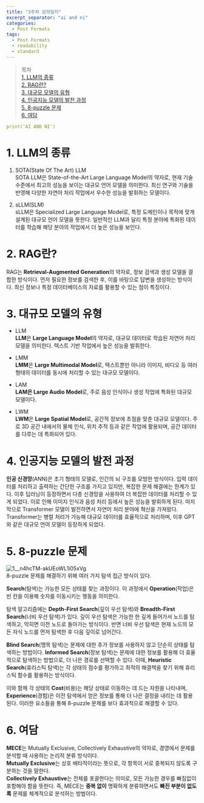 ```yaml
---
title: "3주차 강의일지"
excerpt_separator: "ai and ni"
categories:
  - Post Formats
tags:
  - Post Formats
  - readability
  - standard
---
```


> 목차  
> [1. LLM의 종류](#1-llm의-종류)  
> [2. RAG란?](#2-rag란)  
> [3. 대규모 모델의 유형](#3-대규모-모델의-유형)    
> [4. 인공지능 모델의 발전 과정](#4-인공지능-모델의-발전-과정)  
> [5. 8-puzzle 문제](#5-8puzzle-문제)  
> [6. 여담](#6-여담)   


```yaml
print('AI AND NI')
```
  
# 1. LLM의 종류
  1. SOTA(State Of The Art) LLM  
  SOTA LLM은 State-of-the-Art Large Language Model의 약자로, 현재 기술 수준에서 최고의 성능을 보이는 대규모 언어 모델을 의미한다. 최신 연구와 기술을 반영해 다양한 자연어 처리 작업에서 우수한 성능을 발휘하는 모델이다.
 
  2. sLLM(SLM)  
  sLLM은 Specialized Large Language Model로, 특정 도메인이나 목적에 맞게 설계된 대규모 언어 모델을 뜻한다. 일반적인 LLM과 달리 특정 분야에 특화된 데이터를 학습해 해당 분야의 작업에서 더 높은 성능을 보인다.

# 2. RAG란?
  RAG는 **Retrieval-Augmented Generation**의 약자로, 정보 검색과 생성 모델을 결합한 방식이다. 먼저 필요한 정보를 검색한 후, 이를 바탕으로 답변을 생성하는 방식이다. 최신 정보나 특정 데이터베이스의 자료를 활용할 수 있는 점이 특징이다.


# 3. 대규모 모델의 유형
  - LLM  
  **LLM**은 **Large Language Model**의 약자로, 대규모 데이터로 학습된 자연어 처리 모델을 의미한다. 텍스트 기반 작업에서 높은 성능을 발휘한다.  
  
  - LMM  
  **LMM**은 **Large Multimodal Model**로, 텍스트뿐만 아니라 이미지, 비디오 등 여러 형태의 데이터를 동시에 처리할 수 있는 대규모 모델이다.  
  
  - LAM  
  **LAM은 Large Audio Model**로, 주로 음성 인식이나 생성 작업에 특화된 대규모 모델이다.  
  
  - LWM  
  **LWM**은 **Large Spatial Model**로, 공간적 정보에 초점을 맞춘 대규모 모델이다. 주로 3D 공간 내에서의 물체 인식, 위치 추적 등과 같은 작업에 활용되며, 공간 데이터를 다루는 데 특화되어 있다.  

# 4. 인공지능 모델의 발전 과정
**인공 신경망**(ANN)은 초기 형태의 모델로, 인간의 뇌 구조를 모방한 방식이다. 입력 데이터를 처리하고 출력하는 간단한 구조를 가지고 있지만, 복잡한 문제 해결에는 한계가 있다.
이후 딥러닝이 등장하면서 다층 신경망을 사용하여 더 복잡한 데이터를 처리할 수 있게 되었다. 이로 인해 이미지 인식과 음성 처리 등에서 높은 성능을 발휘하게 된다.
마지막으로 Transformer 모델이 발전하면서 자연어 처리 분야에 혁신을 가져왔다. Transformer는 병렬 처리가 가능해 대규모 데이터를 효율적으로 처리하며, 이후 GPT와 같은 대규모 언어 모델이 등장하게 되었다.

# 5. 8-puzzle 문제
![1__n4hcTM-akUEoWL1i05xVg](https://github.com/user-attachments/assets/2e38efc9-99ff-4d5a-afe1-bd9d1ce59344)  
8-puzzle 문제를 해결하기 위해 여러 가지 탐색 접근 방식이 있다.

**Search**(탐색)는 가능한 모든 상태를 찾는 과정이다. 이 과정에서 **Operation**(작업)은 빈 칸을 이용해 숫자를 이동시키는 행동을 의미한다.

탐색 알고리즘에는 **Depth-First Search**(깊이 우선 탐색)와 **Breadth-First Search**(너비 우선 탐색)가 있다. 깊이 우선 탐색은 가능한 한 깊게 들어가서 노드를 탐색하고, 막히면 이전 노드로 돌아가는 방식이다. 반면 너비 우선 탐색은 현재 노드의 모든 자식 노드를 먼저 탐색한 후 다음 깊이로 넘어간다.

**Blind Search**(맹목 탐색)는 문제에 대한 추가 정보를 사용하지 않고 단순히 상태를 탐색하는 방법이다. **Informed Search**(정보 탐색)는 문제에 대한 정보를 활용해 더 효율적으로 탐색하는 방법으로, 더 나은 경로를 선택할 수 있다. 이때, **Heuristic Search**(휴리스틱 탐색)는 각 상태의 점수를 평가하고 최적의 해결책을 찾기 위해 휴리스틱 함수를 활용하는 방식이다.

이와 함께 각 상태의 **Cost**(비용)는 해당 상태로 이동하는 데 드는 자원을 나타내며, **Experience**(경험)은 이전 탐색에서 얻은 정보를 통해 더 나은 결정을 내리는 데 활용된다. 이러한 요소들을 통해 8-puzzle 문제를 보다 효과적으로 해결할 수 있다.

# 6. 여담
**MECE**는 Mutually Exclusive, Collectively Exhaustive의 약자로, 경영에서 문제를 분석할 때 사용하는 논리적 분류 방식이다.  
**Mutually Exclusive**는 상호 배타적이라는 뜻으로, 각 항목이 서로 중복되지 않도록 구분하는 것을 말한다.  
**Collectively Exhaustive**는 전체를 포괄한다는 의미로, 모든 가능한 경우를 빠짐없이 포함해야 함을 뜻한다. 즉, MECE는 **중복 없이** 명확하게 분류하면서도 **빠진 부분이 없도록** 문제를 체계적으로 분석하는 방법이다.

